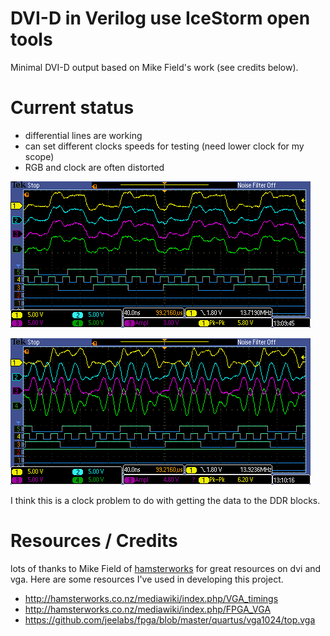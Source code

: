# DVI-D in Verilog use IceStorm open tools

Minimal DVI-D output based on Mike Field's work (see credits below).

# Current status

* differential lines are working
* can set different clocks speeds for testing (need lower clock for my scope)
* RGB and clock are often distorted

![signals OK](docs/TEK00000.PNG)

![signals distorted](docs/TEK00001.PNG)

I think this is a clock problem to do with getting the data to the DDR blocks.

# Resources / Credits

lots of thanks to Mike Field of [hamsterworks](http://hamsterworks.co.nz) for
great resources on dvi and vga. Here are some resources I've used in developing
this project.

* http://hamsterworks.co.nz/mediawiki/index.php/VGA_timings
* http://hamsterworks.co.nz/mediawiki/index.php/FPGA_VGA
* https://github.com/jeelabs/fpga/blob/master/quartus/vga1024/top.vga
